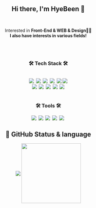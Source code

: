 

<h2 align="center">Hi there, I'm HyeBeen 🌟</h2>
<br/>
<p align="center">
	Interested in <b> Front-End & WEB & Design<b/>👩‍💻 
	<br>
	I also have interests in various fields!
</p>

<br/>
<br/>
<h3 align="center">🛠 Tech Stack 🛠</h3>

<div align="center">
  <br>
  <img src="https://img.shields.io/badge/HTML-E34F26?style=flat-square&logo=html5&logoColor=white"/>&nbsp
  <img src="https://img.shields.io/badge/css-1572B6?style=flat-square&logo=css3&logoColor=white"/>&nbsp 
  <img src="https://img.shields.io/badge/Javascript-ffb13b?style=flat-square&logo=javascript&logoColor=white"/>&nbsp 
  <img src="https://img.shields.io/badge/Typescript-3178C6?style=flat-square&logo=typescript&logoColor=black"/>&nbsp
  <img src="https://img.shields.io/badge/React-61DAFB?style=flat-square&logo=react&logoColor=white"/>
 <img src="https://img.shields.io/badge/Vite-646CFF?style=flat-square&logo=vite&logoColor=white"/>
</div>

<div align="center">
 <img src="https://img.shields.io/badge/sass-CC6699?style=flat-square&logo=sass&logoColor=white"/>&nbsp
  <img src="https://img.shields.io/badge/styled--components-DB7093?style=flat-square&logo=styled-components&logoColor=white">&nbsp
  <img src="https://img.shields.io/badge/Tailwind CSS-38B2AC?style=flat-square&logo=tailwind-css&logoColor=white"/>&nbsp
  <img src="https://img.shields.io/badge/firebase-FFCA28?style=flat-square&logo=firebase&logoColor=white">&nbsp
  <img src="https://img.shields.io/badge/Next.js-000000?style=flat-square&logo=nextdotjs&logoColor=white">
</div>
<br/>

<h3 align="center">🛠 Tools 🛠</h3>
<div align="center">
<img src="https://img.shields.io/badge/github-181717?style=flat-square=flat-square&logo=github&logoColor=white">&nbsp
<img src="https://img.shields.io/badge/Figma-F24E1E?style=flat-square&logo=figma&logoColor=white">&nbsp
<img src="https://img.shields.io/badge/Discord-5865F2?style=flat-square&logo=discord&logoColor=white">&nbsp
<img src="https://img.shields.io/badge/Slack-4A154B?style=flat-square&logo=slack&logoColor=white">&nbsp
<img src="https://img.shields.io/badge/Notion-000000?style=flat-square&logo=notion&logoColor=white">&nbsp
</div>



<h2 align="center">📌 GitHub Status & language</h2>
<div align="center">
<img align="center" src="https://github-readme-stats.vercel.app/api?username=HYBEN09" />

<img align="center" src="https://github-readme-stats.vercel.app/api/top-langs/?username=HYBEN09&layout=compact" height="195" /> 
</div>
   







